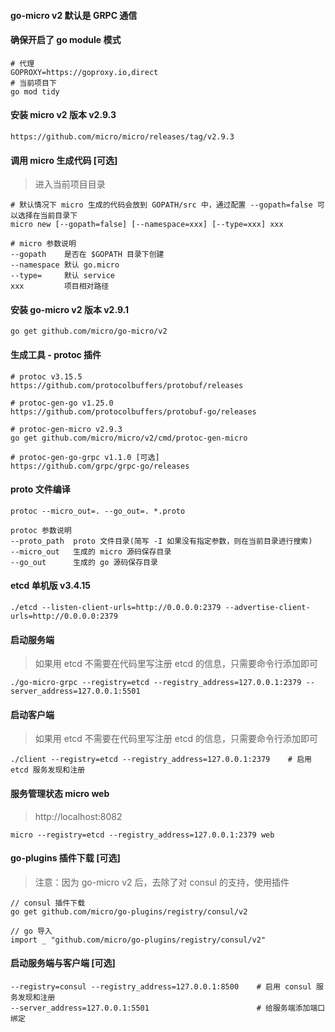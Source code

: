 
#### go-micro v2 默认是 GRPC 通信

#### 确保开启了 go module 模式
```
# 代理
GOPROXY=https://goproxy.io,direct
# 当前项目下
go mod tidy
```

#### 安装 micro v2 版本 v2.9.3
```
https://github.com/micro/micro/releases/tag/v2.9.3
```
#### 调用 micro 生成代码 [可选]
> 进入当前项目目录
```
# 默认情况下 micro 生成的代码会放到 GOPATH/src 中，通过配置 --gopath=false 可以选择在当前目录下
micro new [--gopath=false] [--namespace=xxx] [--type=xxx] xxx

# micro 参数说明
--gopath    是否在 $GOPATH 目录下创建
--namespace 默认 go.micro
--type=     默认 service
xxx         项目相对路径
```

#### 安装 go-micro v2 版本 v2.9.1
```
go get github.com/micro/go-micro/v2
```

#### 生成工具 - protoc 插件
```
# protoc v3.15.5
https://github.com/protocolbuffers/protobuf/releases

# protoc-gen-go v1.25.0
https://github.com/protocolbuffers/protobuf-go/releases

# protoc-gen-micro v2.9.3
go get github.com/micro/micro/v2/cmd/protoc-gen-micro

# protoc-gen-go-grpc v1.1.0 [可选]
https://github.com/grpc/grpc-go/releases
```

#### proto 文件编译
```
protoc --micro_out=. --go_out=. *.proto

protoc 参数说明
--proto_path  proto 文件目录(简写 -I 如果没有指定参数，则在当前目录进行搜索)
--micro_out   生成的 micro 源码保存目录
--go_out      生成的 go 源码保存目录
```

#### etcd 单机版 v3.4.15
```
./etcd --listen-client-urls=http://0.0.0.0:2379 --advertise-client-urls=http://0.0.0.0:2379
```

#### 启动服务端
> 如果用 etcd 不需要在代码里写注册 etcd 的信息，只需要命令行添加即可

```
./go-micro-grpc --registry=etcd --registry_address=127.0.0.1:2379 --server_address=127.0.0.1:5501
```

#### 启动客户端
> 如果用 etcd 不需要在代码里写注册 etcd 的信息，只需要命令行添加即可
```
./client --registry=etcd --registry_address=127.0.0.1:2379    # 启用 etcd 服务发现和注册
```

#### 服务管理状态 micro web
> http://localhost:8082
```
micro --registry=etcd --registry_address=127.0.0.1:2379 web
```

#### go-plugins 插件下载 [可选]
> 注意：因为 go-micro v2 后，去除了对 consul 的支持，使用插件
```
// consul 插件下载
go get github.com/micro/go-plugins/registry/consul/v2

// go 导入
import _ "github.com/micro/go-plugins/registry/consul/v2"
```

#### 启动服务端与客户端 [可选]
```
--registry=consul --registry_address=127.0.0.1:8500    # 启用 consul 服务发现和注册
--server_address=127.0.0.1:5501                        # 给服务端添加端口绑定
```
